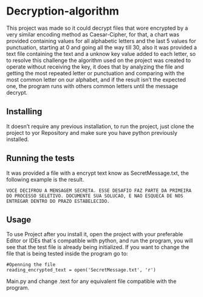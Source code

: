 # Decryption-algorithm
This project was made so it could decrypt files that wore encrypted by a very similar encoding method as Caesar-Cipher, for that, a chart was provided containing values for all alphabetic letters and the last 5 values for punctuation, starting at 0 and going all the way till 30, also it was provided a text file containing the text and a unknow key value added to each letter, so to resolve this challenge the algorithm used on the project was created to operate without receiving the key, it does that by analyzing the  file and getting the most repeated letter or punctuation and comparing with the most common letter on our alphabet, and if the result isn’t the expected one, the program runs with others common letters until the message decrypt.

## Installing
It doesn’t require any previous installation, to run the project, just clone the project to yor Repository and make sure you have python previously installed.

## Running the tests
It was provided a file with a encrypt text know as SecretMessage.txt, the following example is the result.

```
VOCE DECIFROU A MENSAGEM SECRETA. ESSE DESAFIO FAZ PARTE DA PRIMEIRA DO PROCESSO SELETIVO. DOCUMENTE SUA SOLUCAO, E NAO ESQUECA DE NOS ENTREGAR DENTRO DO PRAZO ESTABELECIDO. 

```
## Usage
To use Project after you install it,  open the project  with your preferable Editor or IDEs that`s compatible with python, and run the program, you will see that the test file is already being initialized. If you want to change the file that is being tested inside the program go to:  

    #Openning the file
    reading_encrypted_text = open('SecretMessage.txt', 'r')
    
 Main.py and change .text for any equivalent file compatible with the program.     
